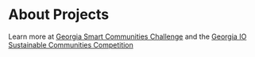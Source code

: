 # About Projects

Learn more at [Georgia Smart Communities Challenge](http://smartcities.ipat.gatech.edu/georgia-smart) and the [Georgia IO Sustainable Communities Competition](https://model.georgia.org/competition)
